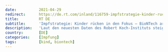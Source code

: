 ```yaml
---
date:          2021-04-29
redirect:      https://de.rt.com/inland/116759-impfstrategie-kinder-rucken-in-fokus/
title:         RT DE
subtitle:      'Impfstrategie: Kinder rücken in den Fokus – BioNTech arbeitet an Vakzin für Kinder ab 6 Monate'
description:   'Laut den neuesten Daten des Robert Koch-Instituts steigen die Infektionszahlen unter Kindern und Jugendlichen seit Februar rasant an. Kinderärzte drängen auf bevorzugte Impfungen für Eltern. Impfstoffentwickler BioNTech will Corona-Impfungen für Kinder ab sechs Monaten ermöglichen.'
country:       [DE]
categories:    [Impfung]
tags:          [kind, biontech]
---
```


